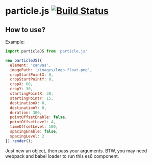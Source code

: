 # particle.js [![Build Status](https://www.travis-ci.org/geoffgu/particle.js.svg?branch=master)](https://www.travis-ci.org/geoffgu/particle.js)
## How to use?
Example:<br/>
```javascript
import particleJS from 'particle.js'

new particleJS({
  element: 'canvas',
  imagePath: '/images/logo-float.png',
  cropStartPointX: 0,
  cropStartPointY: 0,
  cropX: 60,
  cropY: 30,
  startingPointX: 30,
  startingPointY: 15,
  destinationX: 0,
  destinationY: 0,
  duration: 300,
  pointOffsetEnable: false,
  pointOffsetLevel: 4,
  timeOffsetLevel: 100,
  spacingEnable: false,
  spacingLevel: 2
}).render();
```

Just new an object, then pass your arguments. BTW, you may need webpack and babel loader to run this es6 component.
